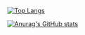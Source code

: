 [![Top Langs](https://github-readme-stats.vercel.app/api/top-langs/?username=izancalderaro&size_weight=0.8&count_weight=0.2&theme=gruvbox)](https://github.com/izancalderaro/github-readme-stats)

[![Anurag's GitHub stats](https://github-readme-stats.vercel.app/api?username=izancalderaro&show_icons=true&theme=gruvbox)](https://github.com/izancalderaro/github-readme-stats)

<!--
**izancalderaro/izancalderaro** is a ✨ _special_ ✨ repository because its `README.md` (this file) appears on your GitHub profile.

Here are some ideas to get you started:

- 🔭 I’m currently working on ...
- 🌱 I’m currently learning ...
- 👯 I’m looking to collaborate on ...
- 🤔 I’m looking for help with ...
- 💬 Ask me about ...
- 📫 How to reach me: ...
- 😄 Pronouns: ...
- ⚡ Fun fact: ...
-->
